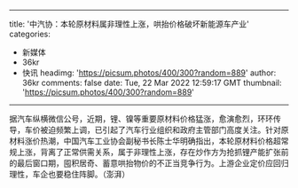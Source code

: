 
---
title: '中汽协：本轮原材料属非理性上涨，哄抬价格破坏新能源车产业'
categories: 
 - 新媒体
 - 36kr
 - 快讯
headimg: 'https://picsum.photos/400/300?random=889'
author: 36kr
comments: false
date: Tue, 22 Mar 2022 12:59:17 GMT
thumbnail: 'https://picsum.photos/400/300?random=889'
---

<div>   
据汽车纵横微信公号，近期，锂、镍等重要原材料价格猛涨，愈演愈烈，环环传导，车价被迫频繁上调，已引起了汽车行业组织和政府主管部门高度关注。针对原材料涨价热潮，中国汽车工业协会副秘书长陈士华明确指出，本轮原材料价格超常规上涨，背离了正常供需关系，属于非理性上涨，存在炒作方为抢抓锂产能扩张前的最后窗口期，囤积居奇、蓄意哄抬物价的不正当竞争行为。上游企业定价应回归理性，车企也要稳住阵脚。（澎湃）  
</div>
            